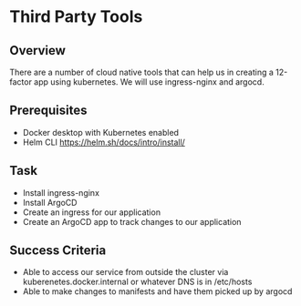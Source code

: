 # Third Party Tools

## Overview
There are a number of cloud native tools that can help us in creating a 12-factor app using kubernetes. We will use ingress-nginx and argocd. 

## Prerequisites
* Docker desktop with Kubernetes enabled
* Helm CLI https://helm.sh/docs/intro/install/

## Task
* Install ingress-nginx
* Install ArgoCD
* Create an ingress for our application
* Create an ArgoCD app to track changes to our application

## Success Criteria

* Able to access our service from outside the cluster via kuberenetes.docker.internal or whatever DNS is in /etc/hosts
* Able to make changes to manifests and have them picked up by argocd


